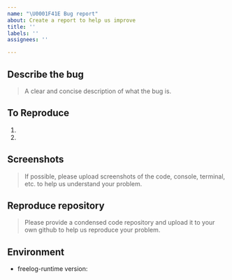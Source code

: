 ```yaml
---
name: "\U0001F41E Bug report"
about: Create a report to help us improve
title: ''
labels: ''
assignees: ''

---
```


## Describe the bug
> A clear and concise description of what the bug is.

## To Reproduce
1.
2.

## Screenshots
> If possible, please upload screenshots of the code, console, terminal, etc. to help us understand your problem.

## Reproduce repository
> Please provide a condensed code repository and upload it to your own github to help us reproduce your problem.

## Environment
- freelog-runtime version:
